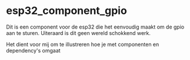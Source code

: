 # esp32_component_gpio

Dit is een component voor de esp32 die het eenvoudig maakt om de gpio aan te sturen.
Uiteraard is dit geen wereld schokkend werk.

Het dient voor mij om te illustreren hoe je met componenten en dependency's omgaat
